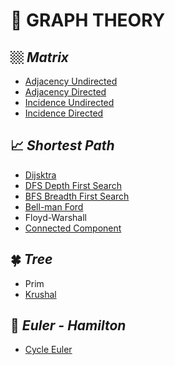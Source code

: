 #  🌱 GRAPH THEORY
##  🏼 *Matrix*
- [Adjacency Undirected](https://github.com/ltaamlee/DISCRETE-MATHEMATICS/blob/main/Graph%20Theory/Adjacency%20Matrix%20Undirected%20Graph.cpp)
- [Adjacency Directed](https://github.com/ltaamlee/DISCRETE-MATHEMATICS/blob/main/Graph%20Theory/Adjacency%20Matrix%20Directed%20Graph.cpp)
- [Incidence Undirected](https://github.com/ltaamlee/DISCRETE-MATHEMATICS/blob/main/Graph%20Theory/Incidence%20Matrix%20Undirected%20Graph.cpp)
- [Incidence Directed](https://github.com/ltaamlee/DISCRETE-MATHEMATICS/blob/main/Graph%20Theory/Incidence%20Matrix%20Directed%20Graph.cpp)
## 📈 *Shortest Path*
- [Dijsktra](https://github.com/ltaamlee/DISCRETE-MATHEMATICS/blob/main/Graph%20Theory/DIJSKTRA.cpp)
- [DFS Depth First Search](https://github.com/ltaamlee/DISCRETE-MATHEMATICS/blob/main/Graph%20Theory/DFS.cpp)
- [BFS Breadth First Search](https://github.com/ltaamlee/DISCRETE-MATHEMATICS/blob/main/Graph%20Theory/BFS.cpp)
- [Bell-man Ford](https://github.com/ltaamlee/DISCRETE-MATHEMATICS/blob/main/Graph%20Theory/BELL-MAN%20FORD.cpp)
- Floyd-Warshall
- [Connected Component](https://github.com/ltaamlee/DISCRETE-MATHEMATICS/blob/main/Graph%20Theory/Connected%20Component.cpp)
## 🍀 *Tree*
- Prim
- [Krushal]()
## 🌌 *Euler - Hamilton*
- [Cycle Euler](https://github.com/ltaamlee/DISCRETE-MATHEMATICS/blob/main/Graph%20Theory/Cycle%20EULER.cpp)
